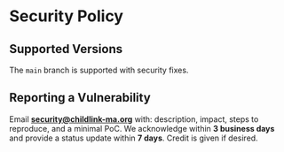 # Security Policy

## Supported Versions
The `main` branch is supported with security fixes.

## Reporting a Vulnerability
Email **security@childlink-ma.org** with: description, impact, steps to reproduce,
and a minimal PoC. We acknowledge within **3 business days** and provide a status
update within **7 days**. Credit is given if desired.
